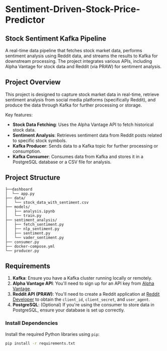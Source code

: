 # Sentiment-Driven-Stock-Price-Predictor

## Stock Sentiment Kafka Pipeline

A real-time data pipeline that fetches stock market data, performs sentiment analysis using Reddit data, and streams the results to Kafka for downstream processing. The project integrates various APIs, including Alpha Vantage for stock data and Reddit (via PRAW) for sentiment analysis.

## Project Overview

This project is designed to capture stock market data in real-time, retrieve sentiment analysis from social media platforms (specifically Reddit), and produce the data through Kafka for further processing or storage.

Key features:
- **Stock Data Fetching**: Uses the Alpha Vantage API to fetch historical stock data.
- **Sentiment Analysis**: Retrieves sentiment data from Reddit posts related to specific stock symbols.
- **Kafka Producer**: Sends data to a Kafka topic for further processing or consumption.
- **Kafka Consumer**: Consumes data from Kafka and stores it in a PostgreSQL database or a CSV file for analysis.

## Project Structure
```
├──dashboard
│  └── app.py
├── data/
│   └── stock_data_with_sentiment.csv
├── models/
│   ├── analysis.ipynb
│   └── train.py
├── sentiment_analysis/
│   ├── fetch_sentiment.py
│   ├── nlp_sentiment.py
│   ├── sentiment.py
│   └── vader_sentiment.py
├── consumer.py
├── docker-compose.yml
└── producer.py
```

## Requirements

1. **Kafka**: Ensure you have a Kafka cluster running locally or remotely.
2. **Alpha Vantage API**: You'll need to sign up for an API key from [Alpha Vantage](https://www.alphavantage.co/).
3. **Reddit API (PRAW)**: You'll need to create a Reddit application at [Reddit Developer](https://www.reddit.com/prefs/apps) to obtain the `client_id`, `client_secret`, and `user_agent`.
4. **PostgreSQL**: (Optional) If you're using the consumer to store data in PostgreSQL, ensure your database is set up correctly.

### Install Dependencies

Install the required Python libraries using `pip`:

```bash
pip install -r requirements.txt


